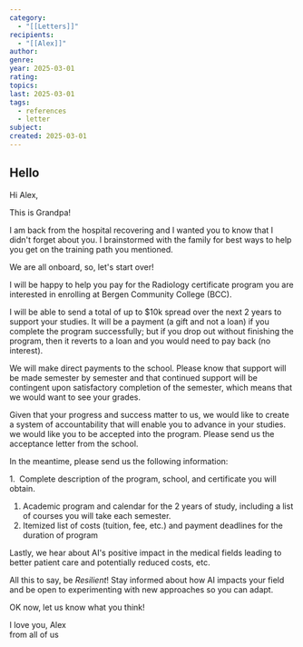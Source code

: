 ```yaml
---
category:
  - "[[Letters]]"
recipients:
  - "[[Alex]]"
author: 
genre: 
year: 2025-03-01
rating: 
topics: 
last: 2025-03-01
tags:
  - references
  - letter
subject: 
created: 2025-03-01
---
```

## Hello

Hi Alex,  
  
This is Grandpa!  
  
I am back from the hospital recovering and I wanted you to know that I didn't forget about you. I brainstormed with the family for best ways to help you get on the training path you mentioned.  
  
We are all onboard, so, let's start over!  
  
I will be happy to help you pay for the Radiology certificate program you are interested in enrolling at Bergen Community College (BCC).  
  
I will be able to send a total of up to $10k spread over the next 2 years to support your studies. It will be a payment (a gift and not a loan) if you complete the program successfully; but if you drop out without finishing the program, then it reverts to a loan and you would need to pay back (no interest).  
  
We will make direct payments to the school. Please know that support will be made semester by semester and that continued support will be contingent upon satisfactory completion of the semester, which means that we would want to see your grades.  
  
Given that your progress and success matter to us, we would like to create a system of accountability that will enable you to advance in your studies. we would like you to be accepted into the program. Please send us the acceptance letter from the school.  
  
In the meantime, please send us the following information:  
  
1.  Complete description of the program, school, and certificate you will obtain.  
1. Academic program and calendar for the 2 years of study, including a list of courses you will take each semester.  
2. Itemized list of costs (tuition, fee, etc.) and payment deadlines for the duration of program  
  
Lastly, we hear about AI's positive impact in the medical fields leading to better patient care and potentially reduced costs, etc.  
  
All this to say, be *Resilient*! Stay informed about how AI impacts your field and be open to experimenting with new approaches so you can adapt.  
  
OK now, let us know what you think!  
  
I love you, Alex  
from all of us